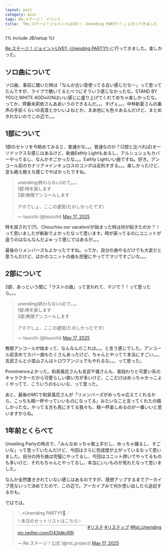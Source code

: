 ```yaml
---
layout: post
category: misc
tags: Re:ステージ！ イベント
title: 「Re:ステージ！ジョイントLIVE!! -Unending PARTY!!-」に行ってきました
---
```

{% include JB/setup %}

[Re:ステージ！ジョイントLIVE!! -Unending PARTY!!-](https://rst-project.com/event/20250517/)に行ってきました。楽しかった。

## ソロ曲について

ソロ曲、事前に聴いた時は「なんか古い音使ってる古い感じだなー」って思ってたんですが、ライブで聴いてるとべつにそういう感じなかったな。STAND BY YOUとWHITE ADDixiONはいい感じに盛り上げてくれてめちゃ楽しかったな。ってか、齊藤未莉依さんああいうのできるんだ。。。すげぇ。。。中林新夏さんの裏声の手前くらいの高音とかいいよねとか、まあ他にも色々あるんだけど、まとめきれないのでこの辺で。。。

## 1部について

1部のセトリを今眺めてみると、普通かな。。。普通なのか？(2部と比べれば)オーソドックスな感じはあるけど、新曲Eathly Lightもあるし、アルシュシュもカバーやってるし、なんかすごかったな。。。Eathly Lightいい曲ですね。好き。アンコール前のカナリア->ドンキュロスのコンボは反則すぎる。。。楽しかったけど、息も絶え絶えな感じでやばかったですね。

<blockquote class="twitter-tweet"><p lang="ja" dir="ltr">unending(終わらない)ので。。。<br>1部:時を戻します<br>2部:無限アンコールします<br><br>アホでしょ、ここの運営(たのしかったです)</p>&mdash; tsucchi (@tsucchi) <a href="https://twitter.com/tsucchi/status/1923713511512998075?ref_src=twsrc%5Etfw">May 17, 2025</a></blockquote> <script async src="https://platform.twitter.com/widgets.js" charset="utf-8"></script>

時を戻されて(?)、Chouchou our vacation!が始まった時は何が起きたのか？！って思いましたが斬新でよかったなって思います。時が戻ってるのにユニットが違うのはなんなんだよw って感じではあるが。。。

最後のリメンバーズもよかったですね。ってか、自分の曲やるだけでも大変だと思うんだけど、ほかのユニットの曲も完璧にやっててマジですごいな。。。

## 2部について

2部、あっという間に「ラストの曲」って言われて、マジで？！って思ったら。。。

<blockquote class="twitter-tweet"><p lang="ja" dir="ltr">unending(終わらない)ので。。。<br>1部:時を戻します<br>2部:無限アンコールします<br><br>アホでしょ、ここの運営(たのしかったです)</p>&mdash; tsucchi (@tsucchi) <a href="https://twitter.com/tsucchi/status/1923713511512998075?ref_src=twsrc%5Etfw">May 17, 2025</a></blockquote> <script async src="https://platform.twitter.com/widgets.js" charset="utf-8"></script>

無限アンコールが始まって、なんなんだこれは。。。と言う感じでした。アンコール前含めてカバー曲もたくさんあったけど、ちゃんとやってて本当にすごい。。。吉武さんと小宮山さんはトロワアンジュでもやれるな。。。って思った。

Prominenceよかった。和泉風花さんも吉武千颯さんも、普段わりと可愛い系のキャラクターだから可愛らしい歌い方が多いけど、ここだけはめっちゃかっこよくやってて、こういうのもいいな、って思った。

あと、最後のMCで和泉風花さんが「リメンバーズがめっちゃ応えてくれるから、こっちも精一杯やっていいものになってる」みたいなこと言ってくれたの嬉しかったな。やってる方も見にきてる我々も、精一杯楽しめるのが一番いいと思いますからね。

## 1年前とくらべて

Unveiling Partyの時点で、「みんなめっちゃ歌上手だし、めっちゃ踊るし、すごいな」って思っていたんだけど、今回はさらに完成度が上がっているなって思いました。自分の持ち曲は完璧にやってるし、今回はユニット跨いでやってるものも多いけど、それもちゃんとやってるし。本当にいいものが見れたなって思いました。

なんか全然書ききれていない感じはあるのですが、感想アップするまでアーカイブ見ないって決めてたので、この辺で。アーカイブみて何か思い出したら追記するかも。

ではでは。

<blockquote class="twitter-tweet"><p lang="ja" dir="ltr">⋱⚡Unending PARTY!!🍬⋰<br>✨本日のセットリストはこちら✨<br>￣￣￣￣￣￣￣￣￣￣￣￣￣￣￣￣<a href="https://twitter.com/hashtag/%E3%83%AA%E3%82%B9%E3%83%86?src=hash&amp;ref_src=twsrc%5Etfw">#リステ</a> <a href="https://twitter.com/hashtag/%E3%83%AA%E3%82%B9%E3%83%86%E3%83%83%E3%83%97?src=hash&amp;ref_src=twsrc%5Etfw">#リステップ</a> <a href="https://twitter.com/hashtag/Rst_Unending?src=hash&amp;ref_src=twsrc%5Etfw">#Rst_Unending</a> <a href="https://t.co/O43ldkcR9I">pic.twitter.com/O43ldkcR9I</a></p>&mdash; Re:ステージ！公式 (@rst_project) <a href="https://twitter.com/rst_project/status/1923707663227158886?ref_src=twsrc%5Etfw">May 17, 2025</a></blockquote> <script async src="https://platform.twitter.com/widgets.js" charset="utf-8"></script>